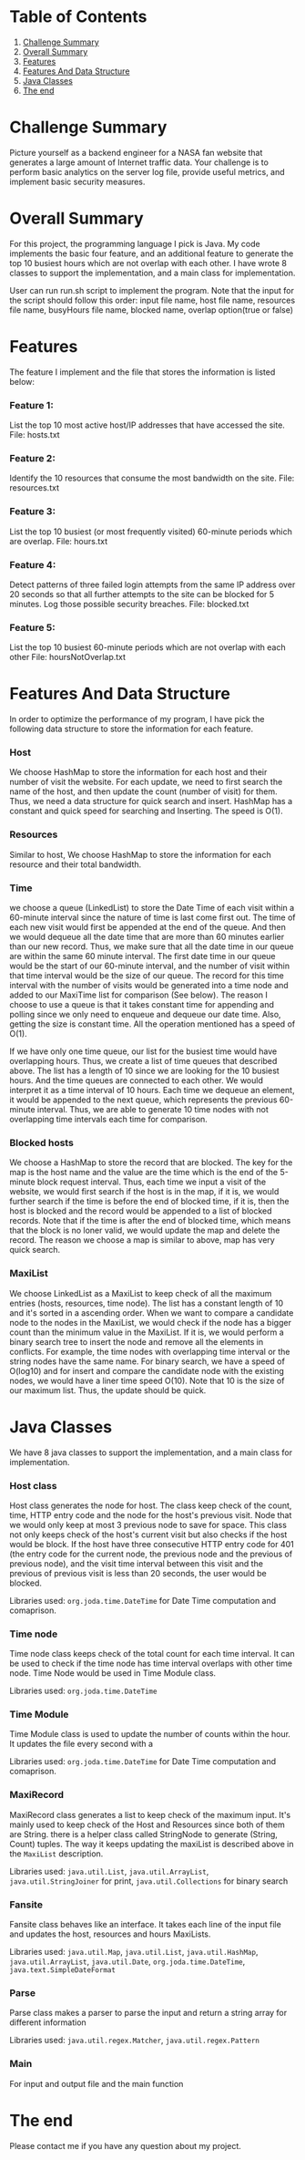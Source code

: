 # Table of Contents
1. [Challenge Summary](README.md#challenge-summary)
2. [Overall Summary](README.md#overall-summary)
3. [Features](README.md#features)
4. [Features And Data Structure](README.md#features-and-data-structure)
5. [Java Classes](README.md#java-classes)
6. [The end](README.md#the-end)


# Challenge Summary

Picture yourself as a backend engineer for a NASA fan website that generates a large amount of Internet traffic data. Your challenge is to perform basic analytics on the server log file, provide useful metrics, and implement basic security measures.

# Overall Summary

For this project, the programming language I pick is Java. My code implements the basic four feature, and an additional feature to generate the top 10 busiest hours which are not overlap with each other. I have wrote 8 classes to support the implementation, and a main class for implementation.

User can run run.sh script to implement the program. Note that the input for the script should follow this order:
input file name, host file name, resources file name, busyHours file name, blocked name, overlap option(true or false)

# Features
The feature I implement and the file that stores the information is listed below:

### Feature 1:
List the top 10 most active host/IP addresses that have accessed the site.
File: hosts.txt

### Feature 2:
Identify the 10 resources that consume the most bandwidth on the site.
File: resources.txt

### Feature 3:
List the top 10 busiest (or most frequently visited) 60-minute periods which are overlap.
File: hours.txt

### Feature 4:
Detect patterns of three failed login attempts from the same IP address over 20 seconds so that all further attempts to the site can be blocked for 5 minutes. Log those possible security breaches.
File: blocked.txt

### Feature 5:
List the top 10 busiest 60-minute periods which are not overlap with each other
File: hoursNotOverlap.txt

# Features And Data Structure

In order to optimize the performance of my program, I have pick the following data structure to store the information for each feature.

### Host
We choose HashMap to store the information for each host and their number of visit the website. For each update, we need to first search the name of the host, and then update the count (number of visit) for them. Thus, we need a data structure for quick search and insert. HashMap has a constant and quick speed for searching and Inserting. The speed is O(1).

### Resources
Similar to host, We choose HashMap to store the information for each resource and their total bandwidth.

### Time
we choose a queue (LinkedList) to store the Date Time of each visit within a 60-minute interval since the nature of time is last come first out. The time of each new visit would first be appended at the end of the queue. And then we would dequeue all the date time that are more than 60 minutes earlier than our new record. Thus, we make sure that all the date time in our queue are within the same 60 minute interval. The first date time in our queue would be the start of our 60-minute interval, and the number of visit within that time interval would be the size of our queue. The record for this time interval with the number of visits would be generated into a time node and added to our MaxiTime list for comparison (See below). The reason I choose to use a queue is that it takes constant time for appending and polling since we only need to enqueue and dequeue our date time. Also, getting the size is constant time. All the operation mentioned has a speed of O(1).

If we have only one time queue, our list for the busiest time would have overlapping hours. Thus, we create a list of time queues that described above. The list has a length of 10 since we are looking for the 10 busiest hours. And the time queues are connected to each other. We would interpret it as a time interval of 10 hours. Each time we dequeue an element, it would be appended to the next queue, which represents the previous 60-minute interval. Thus, we are able to generate 10 time nodes with not overlapping time intervals each time for comparison.

### Blocked hosts
We choose a HashMap to store the record that are blocked. The key for the map is the host name and the value are the time which is the end of the 5-minute block request interval. Thus, each time we input a visit of the website, we would first search if the host is in the map, if it is, we would further search if the time is before the end of blocked time, if it is, then the host is blocked and the record would be appended to a list of blocked records. Note that if the time is after the end of blocked time, which means that the block is no loner valid, we would update the map and delete the record. The reason we choose a map is similar to above, map has very quick search.

### MaxiList
We choose LinkedList as a MaxiList to keep check of all the maximum entries (hosts, resources, time node). The list has a constant length of 10 and it's sorted in a ascending order. When we want to compare a candidate node to the nodes in the MaxiList, we would check if the node has a bigger count than the minimum value in the MaxiList. If it is, we would perform a binary search tree to insert the node and remove all the elements in conflicts. For example, the time nodes with overlapping time interval or the string nodes have the same name. For binary search, we have a speed of O(log10) and for insert and compare the candidate node with the existing nodes, we would have a liner time speed O(10). Note that 10 is the size of our maximum list. Thus, the update should be quick.


# Java Classes

We have 8 java classes to support the implementation, and a main class for implementation.

### Host class
Host class generates the node for host. The class keep check of the count, time, HTTP entry code and the node for the host's previous visit. Node that we would only keep at most 3 previous node to save for space. This class not only keeps check of the host's current visit but also checks if the host would be block. If the host have three consecutive HTTP entry code for 401 (the entry code for the current node, the previous node and the previous of previous node), and the visit time interval between this visit and the previous of previous visit is less than 20 seconds, the user would be blocked.

Libraries used: `org.joda.time.DateTime` for Date Time computation and comaprison.

### Time node
Time node class keeps check of the total count for each time interval. It can be used to check if the time node has time interval overlaps with other time node. Time Node would be used in Time Module class.

Libraries used: `org.joda.time.DateTime`

### Time Module
Time Module class is used to update the number of counts within the hour. It updates the file every second with a 

Libraries used: `org.joda.time.DateTime` for Date Time computation and comaprison.

### MaxiRecord
MaxiRecord class generates a list to keep check of the maximum input. It's mainly used to keep check of the Host and Resources since both of them are String. there is a helper class called StringNode to generate (String, Count) tuples. The way it keeps updating the maxiList is described above in the `MaxiList` description.

Libraries used: `java.util.List`, `java.util.ArrayList`, `java.util.StringJoiner` for print, `java.util.Collections` for binary search

### Fansite
Fansite class behaves like an interface. It takes each line of the input file and updates the host, resources and hours MaxiLists.

Libraries used: `java.util.Map`, `java.util.List`, `java.util.HashMap`, `java.util.ArrayList`, `java.util.Date`, `org.joda.time.DateTime`, `java.text.SimpleDateFormat`

### Parse
Parse class makes a parser to parse the input and return a string array for different information

Libraries used: `java.util.regex.Matcher`, `java.util.regex.Pattern`

### Main
For input and output file and the main function

# The end
Please contact me if you have any question about my project.
